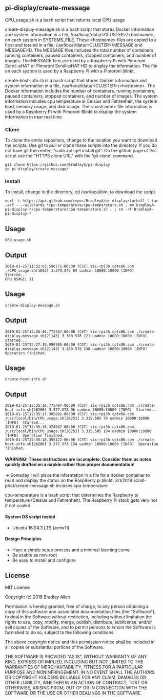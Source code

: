 ## pi-display/create-message

CPU_usage.sh is a bash script that returns local CPU usage

create-display-message.sh is a bash script that stores Docker information and system information in a file, /usr/local/data/\<CLUSTER\>/\<hostname\>, on each system in SYSTEMS_FILE.  These \<hostname\> files are copied to a host and totaled in a file, /usr/local/data/\<CLUSTER\>/MESSAGE and MESSAGEHD.  The MESSAGE files includes the total number of containers, running containers, paused containers, stopped containers, and number of images.  The MESSAGE files are used by a Raspberry Pi with Pimoroni Scroll-pHAT or Pimoroni Scroll-pHAT-HD to display the information.  The <hostname> file on each system is used by a Raspberry Pi with a Pimoroni blinkt.
    
create-host-info.sh is a bash script that stores Docker information and system information in a file, /usr/local/data/\<CLUSTER\>/\<hostname\>.  The Docker information includes the number of containers, running containers, paused containers, stopped containers, and number of images.  The system information includes cpu temperature in Celsius and Fahrenheit, the system load, memory usage, and disk usage.  The \<hostname\> file information is used by a Raspberry Pi with Pimoroni Blinkt to display the system information in near real time.  
 

### Clone
To clone the entire repository, change to the location you want to download the scripts. Use git to pull or clone these scripts into the directory. If you do not have git then enter; "sudo apt-get install git". On the github page of this script use the "HTTPS clone URL" with the 'git clone' command.

    git clone https://github.com/BradleyA/pi-display
    cd pi-display/create-message/

### Install
To install, change to the directory, cd /usr/local/bin, to download the script.

    curl -L https://api.github.com/repos/BradleyA/pi-display/tarball | tar -xzf - --wildcards *cpu-temperature/cpu-temperature.sh ; mv BradleyA-pi-display-*/cpu-temperature/cpu-temperature.sh . ; rm -rf BradleyA-pi-display-*

## Usage

    CPU_usage.sh

## Output

    2019-01-25T11:52:03.596771-06:00 (CST) six-rpi3b.cptx86.com ./CPU_usage.sh[1853] 3.379.575 84 uadmin 10000:10000 [INFO]          Started...
    CPU_USAGE: 11

## Usage

    create-display-message.sh

## Output

    2019-01-25T12:26:46.772467-06:00 (CST) six-rpi3b.cptx86.com ./create-display-message.sh[21143] 3.380.576 121 uadmin 10000:10000 [INFO]  Started...
    2019-01-25T12:27:19.896585-06:00 (CST) six-rpi3b.cptx86.com ./create-display-message.sh[21143] 3.380.576 238 uadmin 10000:10000 [INFO]  Operation finished.

## Usage

    create-host-info.sh

## Output

    2019-01-25T12:35:16.775497-06:00 (CST) six-rpi3b.cptx86.com ./create-host-info.sh[26206] 3.377.573 96 uadmin 10000:10000 [INFO]  Started...
    2019-01-25T12:35:17.305892-06:00 (CST) six-rpi3b.cptx86.com /usr/local/bin/CPU_usage.sh[26253] 3.319.505 79 uadmin 10000:10000 [INFO]  Started...
    2019-01-25T12:35:18.324037-06:00 (CST) six-rpi3b.cptx86.com /usr/local/bin/CPU_usage.sh[26253] 3.319.505 104 uadmin 10000:10000 [INFO]  Operation finished.
    2019-01-25T12:35:18.355122-06:00 (CST) six-rpi3b.cptx86.com ./create-host-info.sh[26206] 3.377.573 154 uadmin 10000:10000 [INFO]  Operation finished.
    
#### WARNING: These instructions are incomplete. Consider them as notes quickly drafted on a napkin rather than proper documentation!
-> Someday I will place the information in a file for a docker container to read and display the status on the RaspBerry pi blinkt.
3/1/2018 scroll-phat/create-message.sh incluses cpu-temperature


cpu-temperature is a bash script that determines the Raspberry pi  temperature (Celsius and Fahrenheit).  The Raspberry Pi stack gets very hot if not cooled.
    
    

#### System OS script tested
 * Ubuntu 16.04.3 LTS (armv7l)

#### Design Principles
 * Have a simple setup process and a minimal learning curve
 * Be usable as non-root
 * Be easy to install and configure

## License
MIT License

Copyright (c) 2019  Bradley Allen

Permission is hereby granted, free of charge, to any person obtaining a copy of this software and associated documentation files (the "Software"), to deal in the Software without restriction, including without limitation the rights to use, copy, modify, merge, publish, distribute, sublicense, and/or sell copies of the Software, and to permit persons to whom the Software is furnished to do so, subject to the following conditions:

The above copyright notice and this permission notice shall be included in all copies or substantial portions of the Software.

THE SOFTWARE IS PROVIDED "AS IS", WITHOUT WARRANTY OF ANY KIND, EXPRESS OR IMPLIED, INCLUDING BUT NOT LIMITED TO THE WARRANTIES OF MERCHANTABILITY, FITNESS FOR A PARTICULAR PURPOSE AND NONINFRINGEMENT. IN NO EVENT SHALL THE AUTHORS OR COPYRIGHT HOLDERS BE LIABLE FOR ANY CLAIM, DAMAGES OR OTHER LIABILITY, WHETHER IN AN ACTION OF CONTRACT, TORT OR OTHERWISE, ARISING FROM, OUT OF OR IN CONNECTION WITH THE SOFTWARE OR THE USE OR OTHER DEALINGS IN THE SOFTWARE.

